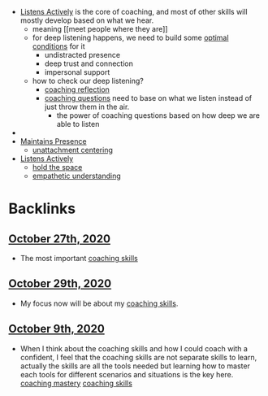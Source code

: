 - [Listens Actively](<Listens Actively.md>) is the core of coaching, and most of other skills will mostly develop based on what we hear.
    - meaning [[meet people
where they are]]
    - for deep listening happens, we need to build some [optimal conditions](<optimal conditions.md>) for it
        - undistracted presence
        - deep trust and connection
        - impersonal support
    - how to check our deep listening? 
        - [coaching reflection](<coaching reflection.md>)
        - [coaching questions](<coaching questions.md>) need to base on what we listen instead of just throw them in the air.
            - the power of coaching questions based on how deep we are able to listen
- 
- [Maintains Presence](<Maintains Presence.md>)
    - [unattachment centering](<unattachment centering.md>)
- [Listens Actively](<Listens Actively.md>)
    - [hold the space](<hold the space.md>)
    - [empathetic understanding](<empathetic understanding.md>)

# Backlinks
## [October 27th, 2020](<October 27th, 2020.md>)
- The most important [coaching skills](<coaching skills.md>)

## [October 29th, 2020](<October 29th, 2020.md>)
- My focus now will be about my [coaching skills](<coaching skills.md>).

## [October 9th, 2020](<October 9th, 2020.md>)
- When I think about the coaching skills and how I could coach with a confident, I feel that the coaching skills are not separate skills to learn, actually the skills are all the tools needed but learning how to master each tools for different scenarios and situations is the key here. [coaching mastery](<coaching mastery.md>) [coaching skills](<coaching skills.md>)

